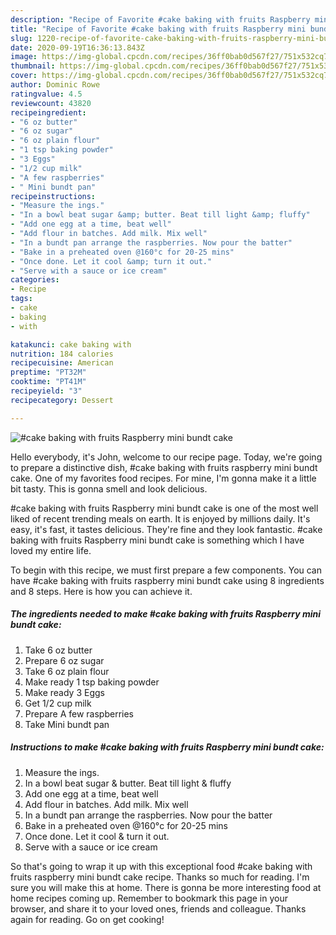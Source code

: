 ```yaml
---
description: "Recipe of Favorite #cake baking with fruits Raspberry mini bundt cake"
title: "Recipe of Favorite #cake baking with fruits Raspberry mini bundt cake"
slug: 1220-recipe-of-favorite-cake-baking-with-fruits-raspberry-mini-bundt-cake
date: 2020-09-19T16:36:13.843Z
image: https://img-global.cpcdn.com/recipes/36ff0bab0d567f27/751x532cq70/cake-baking-with-fruits-raspberry-mini-bundt-cake-recipe-main-photo.jpg
thumbnail: https://img-global.cpcdn.com/recipes/36ff0bab0d567f27/751x532cq70/cake-baking-with-fruits-raspberry-mini-bundt-cake-recipe-main-photo.jpg
cover: https://img-global.cpcdn.com/recipes/36ff0bab0d567f27/751x532cq70/cake-baking-with-fruits-raspberry-mini-bundt-cake-recipe-main-photo.jpg
author: Dominic Rowe
ratingvalue: 4.5
reviewcount: 43820
recipeingredient:
- "6 oz butter"
- "6 oz sugar"
- "6 oz plain flour"
- "1 tsp baking powder"
- "3 Eggs"
- "1/2 cup milk"
- "A few raspberries"
- " Mini bundt pan"
recipeinstructions:
- "Measure the ings."
- "In a bowl beat sugar &amp; butter. Beat till light &amp; fluffy"
- "Add one egg at a time, beat well"
- "Add flour in batches. Add milk. Mix well"
- "In a bundt pan arrange the raspberries. Now pour the batter"
- "Bake in a preheated oven @160°c for 20-25 mins"
- "Once done. Let it cool &amp; turn it out."
- "Serve with a sauce or ice cream"
categories:
- Recipe
tags:
- cake
- baking
- with

katakunci: cake baking with 
nutrition: 184 calories
recipecuisine: American
preptime: "PT32M"
cooktime: "PT41M"
recipeyield: "3"
recipecategory: Dessert

---
```



![#cake baking with fruits Raspberry mini bundt cake](https://img-global.cpcdn.com/recipes/36ff0bab0d567f27/751x532cq70/cake-baking-with-fruits-raspberry-mini-bundt-cake-recipe-main-photo.jpg)

Hello everybody, it's John, welcome to our recipe page. Today, we're going to prepare a distinctive dish, #cake baking with fruits raspberry mini bundt cake. One of my favorites food recipes. For mine, I'm gonna make it a little bit tasty. This is gonna smell and look delicious.



#cake baking with fruits Raspberry mini bundt cake is one of the most well liked of recent trending meals on earth. It is enjoyed by millions daily. It's easy, it's fast, it tastes delicious. They're fine and they look fantastic. #cake baking with fruits Raspberry mini bundt cake is something which I have loved my entire life.


To begin with this recipe, we must first prepare a few components. You can have #cake baking with fruits raspberry mini bundt cake using 8 ingredients and 8 steps. Here is how you can achieve it.

<!--inarticleads1-->

##### The ingredients needed to make #cake baking with fruits Raspberry mini bundt cake:

1. Take 6 oz butter
1. Prepare 6 oz sugar
1. Take 6 oz plain flour
1. Make ready 1 tsp baking powder
1. Make ready 3 Eggs
1. Get 1/2 cup milk
1. Prepare A few raspberries
1. Take  Mini bundt pan




<!--inarticleads2-->

##### Instructions to make #cake baking with fruits Raspberry mini bundt cake:

1. Measure the ings.
1. In a bowl beat sugar &amp; butter. Beat till light &amp; fluffy
1. Add one egg at a time, beat well
1. Add flour in batches. Add milk. Mix well
1. In a bundt pan arrange the raspberries. Now pour the batter
1. Bake in a preheated oven @160°c for 20-25 mins
1. Once done. Let it cool &amp; turn it out.
1. Serve with a sauce or ice cream




So that's going to wrap it up with this exceptional food #cake baking with fruits raspberry mini bundt cake recipe. Thanks so much for reading. I'm sure you will make this at home. There is gonna be more interesting food at home recipes coming up. Remember to bookmark this page in your browser, and share it to your loved ones, friends and colleague. Thanks again for reading. Go on get cooking!
